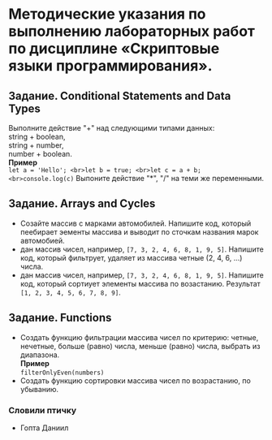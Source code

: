 # Методические указания по выполнению лабораторных работ по дисциплине «Скриптовые языки программирования».

## Задание. Conditional Statements and Data Types
Выполните действие "+" над следующими типами данных:
<br>string + boolean,
<br>string + number,
<br>number +
boolean.
<br>**Пример**
<br>`let a = 'Hello';
<br>let b = true;
<br>let c = a + b;
<br>console.log(c)`
Выпоните действие "*", "/" на теми же переменными.
## Задание. Arrays and Cycles
- Созайте массив с марками автомобилей. Напишите код, который пеебирает эементы массива и выводит по сточкам названия марок автомобией.
- дан массив чисел, например, `[7, 3, 2, 4, 6, 8, 1, 9, 5]`. Напишите код, который фильтрует, удаляет из массива четные (2, 4, 6, ...) числа.
- дан массив чисел, например, `[7, 3, 2, 4, 6, 8, 1, 9, 5]`. Напишите код, который сортиует элементы массива по возастанию. Результат `[1, 2, 3, 4, 5, 6, 7, 8, 9]`.
## Задание. Functions
- Создать функцию фильтрации массива чисел по критерию: четные, нечетные, больше (равно) числа, меньше (равно) числа, выбрать из диапазона.
<br>  **Пример**
<br>`filterOnlyEven(numbers)`
- Создать функцию сортировки массива чисел по возрастанию, по убыванию.
### Словили птичку ###
- Гопта Даниил
